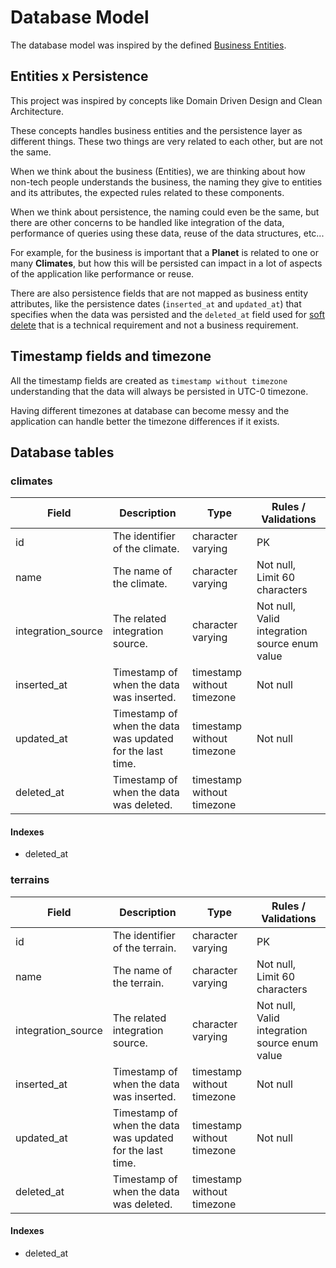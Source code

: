 # Database Model

The database model was inspired by the defined [Business Entities](https://github.com/williamweckl/star_wars_api/blob/main/priv/doc/entities.md).

## Entities x Persistence

This project was inspired by concepts like Domain Driven Design and Clean Architecture.

These concepts handles business entities and the persistence layer as different things. These two things are very related to each other, but are not the same. 

When we think about the business (Entities), we are thinking about how non-tech people understands the business, the naming they give to entities and its attributes, the expected rules related to these components.

When we think about persistence, the naming could even be the same, but there are other concerns to be handled like integration of the data, performance of queries using these data, reuse of the data structures, etc...

For example, for the business is important that a **Planet** is related to one or many **Climates**, but how this will be persisted can impact in a lot of aspects of the application like performance or reuse.

There are also persistence fields that are not mapped as business entity attributes, like the persistence dates (`inserted_at` and `updated_at`) that specifies when the data was persisted and the `deleted_at` field used for [soft delete](https://github.com/williamweckl/star_wars_api/blob/main/priv/doc/tech-decisions/soft-delete.md) that is a technical requirement and not a business requirement.

## Timestamp fields and timezone

All the timestamp fields are created as `timestamp without timezone` understanding that the data will always be persisted in UTC-0 timezone.

Having different timezones at database can become messy and the application can handle better the timezone differences if it exists. 

## Database tables

### climates

| Field              | Description                                               | Type                       | Rules / Validations                           |
|--------------------|-----------------------------------------------------------|----------------------------|-----------------------------------------------|
| id                 | The identifier of the climate.                            | character varying          | PK                                            |
| name               | The name of the climate.                                  | character varying          | Not null, Limit 60 characters                 |
| integration_source | The related integration source.                           | character varying          | Not null, Valid integration source enum value |
| inserted_at        | Timestamp of when the data was inserted.                  | timestamp without timezone | Not null                                      |
| updated_at         | Timestamp of when the data was updated for the last time. | timestamp without timezone | Not null                                      |
| deleted_at         | Timestamp of when the data was deleted.                   | timestamp without timezone |                                               |

#### Indexes

  * deleted_at

### terrains

| Field              | Description                                               | Type                       | Rules / Validations                           |
|--------------------|-----------------------------------------------------------|----------------------------|-----------------------------------------------|
| id                 | The identifier of the terrain.                            | character varying          | PK                                            |
| name               | The name of the terrain.                                  | character varying          | Not null, Limit 60 characters                 |
| integration_source | The related integration source.                           | character varying          | Not null, Valid integration source enum value |
| inserted_at        | Timestamp of when the data was inserted.                  | timestamp without timezone | Not null                                      |
| updated_at         | Timestamp of when the data was updated for the last time. | timestamp without timezone | Not null                                      |
| deleted_at         | Timestamp of when the data was deleted.                   | timestamp without timezone |                                               |

#### Indexes

  * deleted_at

